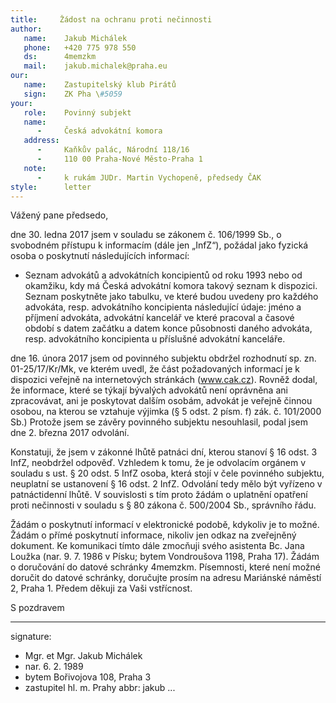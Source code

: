 ```yaml
---
title:     Žádost na ochranu proti nečinnosti
author:
   name:    Jakub Michálek
   phone:   +420 775 978 550
   ds:      4memzkm
   mail:    jakub.michalek@praha.eu
our:
   name:    Zastupitelský klub Pirátů
   sign:    ZK Pha \#5059
your:
   role:    Povinný subjekt
   name:    
      -     Česká advokátní komora
   address:
      -     Kaňkův palác, Národní 118/16
      -     110 00 Praha-Nové Město-Praha 1
   note:
      -     k rukám JUDr. Martin Vychopeně, předsedy ČAK
style:      letter
---
```


Vážený pane předsedo,

dne 30. ledna 2017 jsem v souladu se zákonem č. 106/1999 Sb., o svobodném přístupu k informacím (dále jen „InfZ“), požádal jako fyzická osoba o poskytnutí následujících informací:

* Seznam advokátů a advokátních koncipientů od roku 1993 nebo od okamžiku, kdy má Česká advokátní komora takový seznam k dispozici. Seznam poskytněte jako tabulku, ve které budou uvedeny pro každého advokáta, resp. advokátního koncipienta následující údaje: jméno a příjmení advokáta, advokátní kancelář ve které pracoval a časové období s datem začátku a datem konce působnosti daného advokáta, resp. advokátního koncipienta u příslušné advokátní kanceláře. 

dne 16. února 2017 jsem od povinného subjektu obdržel rozhodnutí sp. zn. 01-25/17/Kr/Mk, ve kterém uvedl, že část požadovaných informací je k dispozici veřejně na internetových stránkách (www.cak.cz). Rovněž dodal, že informace, které se týkají bývalých advokátů není oprávněna ani zpracovávat, ani je poskytovat dalším osobám, advokát je veřejně činnou osobou, na kterou se vztahuje výjimka (§ 5 odst. 2 písm. f) zák. č. 101/2000 Sb.) Protože jsem se závěry povinného subjektu nesouhlasil, podal jsem dne 2. března 2017 odvolání.

Konstatuji, že jsem v zákonné lhůtě patnáci dní, kterou stanoví § 16 odst. 3 InfZ, neobdržel odpověď. Vzhledem k tomu, že je odvolacím orgánem v souladu s ust. § 20 odst. 5 InfZ osoba, která stojí v čele povinného subjektu, neuplatní se ustanovení § 16 odst. 2 InfZ. Odvolání tedy mělo být vyřízeno v patnáctidenní lhůtě. V souvislosti s tím proto žádám o uplatnění opatření proti nečinnosti v souladu s § 80 zákona č. 500/2004 Sb., správního řádu. 

Žádám o poskytnutí informací v elektronické podobě, kdykoliv je to možné. Žádám o přímé poskytnutí informace, nikoliv jen odkaz na zveřejněný dokument. Ke komunikaci tímto dále zmocňuji svého asistenta Bc. Jana Loužka (nar. 9. 7. 1986 v Písku; bytem Vondroušova 1198, Praha 17). Žádám o doručování do datové schránky 4memzkm. Písemnosti, které není možné doručit do datové schránky, doručujte prosím na adresu Mariánské náměstí 2, Praha 1. Předem děkuji za Vaši vstřícnost.

S pozdravem

---
signature: 
  - Mgr. et Mgr. Jakub Michálek
  - nar. 6. 2. 1989
  - bytem Bořivojova 108, Praha 3
  - zastupitel hl. m. Prahy
abbr:       jakub
...
